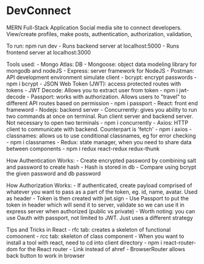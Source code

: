 # DevConnect 
MERN Full-Stack Application
Social media site to connect developers. View/create profiles, make posts, authentication, authorization, validation, 

To run: npm run dev
    - Runs backend server at localhost:5000
    - Runs frontend server at localhost:3000  

Tools used:
    - Mongo Atlas: DB
    - Mongoose: object data modeling library for mongodb and nodeJS
    - Express: server framework for NodeJS
    - Postman: API development environment simulate client 
    - bcrypt: encrypt passwords 
        - npm i bcrypt
    - JSON Web Token (JWT): access protected routes with tokens
    - JWT Decode: Allows you to extract user from token
        - npm i jwt-decode
    - Passport: works with authorization. Allows users to "travel" to different API routes based on permission
        - npm i passport
    - React: front end frameword
    - Nodejs: backend server
    - Concurrently: gives you ability to run two commands at once on terminal. Run client server and backend server. Not necessary to open two terminals
        - npm i concurrently
    - Axios: HTTP client to communicate with backend. Counterpart is 'fetch'
        - npm i axios
    - classnames: allows us to use conditional classnames, eg for error checking
        - npm i classnames
    - Redux: state manager, when you need to share data between components
        - npm i redux react-redux redux-thunk

How Authentication Works:
    - Create encrypted password by combining salt and password to create hash
    - Hash is stored in db
    - Compare using bcrypt the given password and db password

How Authorization Works:
    - If authenticated, create payload comprised of whatever you want to pass as a part of the token, eg. id, name, avatar. Used as header
    - Token is then created with jwt.sign
    - Use Passport to put the token in header which will send it to server, validate so we can use it in express server when authorized (public vs private)
    - Worth noting: you can use Oauth with passport, not limited to JWT. Just uses a different strategy

Tips and Tricks in React
    - rfc tab: creates a skeleton of functional comoonent
    - rcc tab: skeleton of class component
    - When you want to install a tool with react, need to cd into client directory
    - npm i react-router-dom for the React router
    - Link instead of ahref
    - BrowserRouter allows back button to work in browser
